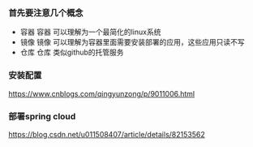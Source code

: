 ### 首先要注意几个概念
- 容器
    容器 可以理解为一个最简化的linux系统
- 镜像
    镜像 可以理解为容器里面需要安装部署的应用，这些应用只读不写
- 仓库
    仓库 类似github的托管服务


### 安装配置
https://www.cnblogs.com/qingyunzong/p/9011006.html

### 部署spring cloud
https://blog.csdn.net/u011508407/article/details/82153562